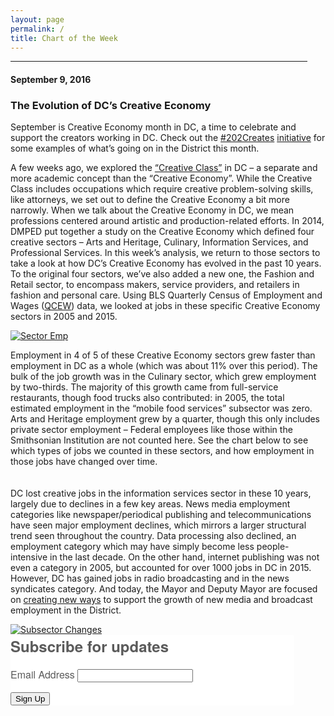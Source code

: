 ```yaml
---
layout: page
permalink: /
title: Chart of the Week
---
```


<hr style="width: 475px; margin:1em 0">

<h4>September 9, 2016</h4>
<h3>The Evolution of DC’s Creative Economy</h3>

September is Creative Economy month in DC, a time to celebrate and support the creators working in DC. Check out the <a href="https://twitter.com/search?vertical=default&q=%23202creates&src=typd" target="_blank">#202Creates</a> <a href="http://www.202creates.com/" target="_blank">initiative</a> for some examples of what’s going on in the District this month. 

A few weeks ago, we explored the <a href="{{ site.baseurl }}/08-2016.html#creative-class" target="_blank">“Creative Class”</a> in DC – a separate and more academic concept than the “Creative Economy”. While the Creative Class includes occupations which require creative problem-solving skills, like attorneys, we set out to define the Creative Economy a bit more narrowly. When we talk about the Creative Economy in DC, we mean professions centered around artistic and production-related efforts. In 2014, DMPED put together a study on the Creative Economy which defined four creative sectors – Arts and Heritage, Culinary, Information Services, and Professional Services. In this week’s analysis, we return to those sectors to take a look at how DC’s Creative Economy has evolved in the past 10 years. To the original four sectors, we’ve also added a new one, the Fashion and Retail sector, to encompass makers, service providers, and retailers in fashion and personal care. Using BLS Quarterly Census of Employment and Wages (<a href="http://www.bls.gov/cew/home.htm" target="_blank">QCEW</a>) data, we looked at jobs in these specific Creative Economy sectors in 2005 and 2015.

<div class='tableauPlaceholder' id='viz1473437023788' style='position: relative'><noscript><a href='#'><img alt='Sector Emp ' src='https:&#47;&#47;public.tableau.com&#47;static&#47;images&#47;CO&#47;COTW-CreativeEconomy1&#47;SectorEmp&#47;1_rss.png' style='border: none' /></a></noscript><object class='tableauViz'  style='display:none;'><param name='host_url' value='https%3A%2F%2Fpublic.tableau.com%2F' /> <param name='site_root' value='' /><param name='name' value='COTW-CreativeEconomy1&#47;SectorEmp' /><param name='tabs' value='no' /><param name='toolbar' value='yes' /><param name='static_image' value='https:&#47;&#47;public.tableau.com&#47;static&#47;images&#47;CO&#47;COTW-CreativeEconomy1&#47;SectorEmp&#47;1.png' /> <param name='animate_transition' value='yes' /><param name='display_static_image' value='yes' /><param name='display_spinner' value='yes' /><param name='display_overlay' value='yes' /><param name='display_count' value='yes' /></object></div>                
<script type='text/javascript'>                    
  var divElement = document.getElementById('viz1473437023788');                    
  var vizElement = divElement.getElementsByTagName('object')[0];                    
  vizElement.style.width='454px';vizElement.style.height='369px';                    
  var scriptElement = document.createElement('script');                    
  scriptElement.src = 'https://public.tableau.com/javascripts/api/viz_v1.js';                    
  vizElement.parentNode.insertBefore(scriptElement, vizElement);                
</script>

Employment in 4 of 5 of these Creative Economy sectors grew faster than employment in DC as a whole (which was about 11% over this period). The bulk of the job growth was in the Culinary sector, which grew employment by two-thirds. The majority of this growth came from full-service restaurants, though food trucks also contributed: in 2005, the total estimated employment in the “mobile food services” subsector was zero. Arts and Heritage employment grew by a quarter, though this only includes private sector employment – Federal employees like those within the Smithsonian Institution are not counted here. See the chart below to see which types of jobs we counted in these sectors, and how employment in those jobs have changed over time.  
<br><br>
DC lost creative jobs in the information services sector in these 10 years, largely due to declines in a few key areas. News media employment categories like newspaper/periodical publishing and telecommunications have seen major employment declines, which mirrors a larger structural trend seen throughout the country. Data processing also declined, an employment category which may have simply become less people-intensive in the last decade. On the other hand, internet publishing was not even a category in 2005, but accounted for over 1000 jobs in DC in 2015. However, DC has gained jobs in radio broadcasting and in the news syndicates category. And today, the Mayor and Deputy Mayor are focused on <a href="http://www.bizjournals.com/washington/breaking_ground/2016/07/an-appeals-court-said-broadcasters-werent-tech.html" target="_blank">creating new ways</a> to support the growth of new media and broadcast employment in the District.

<div class='tableauPlaceholder' id='viz1473437247073' style='position: relative'><noscript><a href='#'><img alt='Subsector Changes ' src='https:&#47;&#47;public.tableau.com&#47;static&#47;images&#47;CO&#47;COTW-CreativeEconomy2&#47;SubsectorChanges&#47;1_rss.png' style='border: none' /></a></noscript><object class='tableauViz'  style='display:none;'><param name='host_url' value='https%3A%2F%2Fpublic.tableau.com%2F' /> <param name='site_root' value='' /><param name='name' value='COTW-CreativeEconomy2&#47;SubsectorChanges' /><param name='tabs' value='no' /><param name='toolbar' value='yes' /><param name='static_image' value='https:&#47;&#47;public.tableau.com&#47;static&#47;images&#47;CO&#47;COTW-CreativeEconomy2&#47;SubsectorChanges&#47;1.png' /> <param name='animate_transition' value='yes' /><param name='display_static_image' value='yes' /><param name='display_spinner' value='yes' /><param name='display_overlay' value='yes' /><param name='display_count' value='yes' /></object></div>                
<script type='text/javascript'>                    
  var divElement = document.getElementById('viz1473437247073');                    
  var vizElement = divElement.getElementsByTagName('object')[0];                    
  vizElement.style.width='454px';vizElement.style.height='619px';                    
  var scriptElement = document.createElement('script');                    
  scriptElement.src = 'https://public.tableau.com/javascripts/api/viz_v1.js';                    
  vizElement.parentNode.insertBefore(scriptElement, vizElement);                
</script>

<!--Begin CTCT Sign-Up Form-->
<!-- EFD 1.0.0 [Mon Jun 06 12:44:43 EDT 2016] -->
<link rel='stylesheet' type='text/css' href='https://static.ctctcdn.com/h/contacts-embedded-signup-assets/1.0.2/css/signup-form.css'>
<div class="ctct-embed-signup" style="font: 16px Helvetica Neue, Arial, sans-serif; font: 1rem Helvetica Neue, Arial, sans-serif; line-height: 1.5; -webkit-font-smoothing: antialiased; width: 454px">
   <div style="color:#5b5b5b; background-color:#FFFFFF; border-radius:5px;">
       <span id="success_message" style="display:none;">
           <div style="text-align:center;">Thanks for signing up!</div>
       </span>
       <form data-id="embedded_signup:form" class="ctct-custom-form Form" name="embedded_signup" method="POST" action="https://visitor2.constantcontact.com/api/signup">
           <h2 style="margin:0;">Subscribe for updates</h2>
           <!-- The following code must be included to ensure your sign-up form works properly. -->
           <input data-id="ca:input" type="hidden" name="ca" value="a2e7dff1-cff4-49c5-b33c-d32a5beeb267">
           <input data-id="list:input" type="hidden" name="list" value="1357647672">
           <input data-id="source:input" type="hidden" name="source" value="EFD">
           <input data-id="required:input" type="hidden" name="required" value="list,email">
           <input data-id="url:input" type="hidden" name="url" value="">
           <p data-id="Email Address:p" ><label data-id="Email Address:label" data-name="email" class="ctct-form-required">Email Address</label> <input data-id="Email Address:input" type="text" name="email" value="" maxlength="80"></p>
           <button type="submit" class="Button ctct-button Button--block Button-secondary" data-enabled="enabled">Sign Up</button>
       </form>
   </div>
</div>
<script type='text/javascript'>
   var localizedErrMap = {};
   localizedErrMap['required'] =        'This field is required.';
   localizedErrMap['ca'] =          'An unexpected error occurred while attempting to send email.';
   localizedErrMap['email'] =           'Please enter your email address in name@email.com format.';
   localizedErrMap['birthday'] =        'Please enter birthday in MM/DD format.';
   localizedErrMap['anniversary'] =     'Please enter anniversary in MM/DD/YYYY format.';
   localizedErrMap['custom_date'] =     'Please enter this date in MM/DD/YYYY format.';
   localizedErrMap['list'] =            'Please select at least one email list.';
   localizedErrMap['generic'] =         'This field is invalid.';
   localizedErrMap['shared'] =      'Sorry, we could not complete your sign-up. Please contact us to resolve this.';
   localizedErrMap['state_mismatch'] = 'Mismatched State/Province and Country.';
    localizedErrMap['state_province'] = 'Select a state/province';
   localizedErrMap['selectcountry'] =   'Select a country';
   var postURL = 'https://visitor2.constantcontact.com/api/signup';
</script>
<script type='text/javascript' src='https://static.ctctcdn.com/h/contacts-embedded-signup-assets/1.0.2/js/signup-form.js'></script>
<!--End CTCT Sign-Up Form-->

